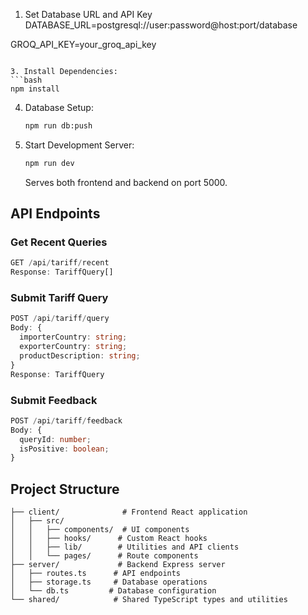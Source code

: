 1. Set Database URL and API Key DATABASE_URL=postgresql://user:password@host:port/database

GROQ_API_KEY=your_groq_api_key
   ```

3. Install Dependencies:
   ```bash
   npm install
   ```

4. Database Setup:
   ```bash
   npm run db:push
   ```

5. Start Development Server:
   ```bash
   npm run dev
   ```
   Serves both frontend and backend on port 5000.

## API Endpoints

### Get Recent Queries
```typescript
GET /api/tariff/recent
Response: TariffQuery[]
```

### Submit Tariff Query
```typescript
POST /api/tariff/query
Body: {
  importerCountry: string;
  exporterCountry: string;
  productDescription: string;
}
Response: TariffQuery
```

### Submit Feedback
```typescript
POST /api/tariff/feedback
Body: {
  queryId: number;
  isPositive: boolean;
}
```

## Project Structure
```
├── client/              # Frontend React application
│   ├── src/
│   │   ├── components/  # UI components
│   │   ├── hooks/      # Custom React hooks
│   │   ├── lib/        # Utilities and API clients
│   │   └── pages/      # Route components
├── server/             # Backend Express server
│   ├── routes.ts      # API endpoints
│   ├── storage.ts     # Database operations
│   └── db.ts         # Database configuration
└── shared/            # Shared TypeScript types and utilities